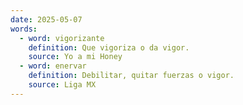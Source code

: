 ```yaml
---
date: 2025-05-07
words:
  - word: vigorizante
    definition: Que vigoriza o da vigor.
    source: Yo a mi Honey
  - word: enervar
    definition: Debilitar, quitar fuerzas o vigor.
    source: Liga MX
---
```

